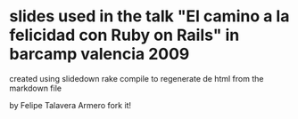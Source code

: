 # slides used in the talk "El camino a la felicidad con Ruby on Rails" in barcamp valencia 2009

created using slidedown
rake compile to regenerate de html from the markdown file 

by Felipe Talavera Armero
fork it!


